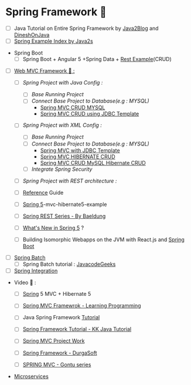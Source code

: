 # Spring Framework :high_brightness:
- [ ] Java Tutorial on Entire Spring Framework by [Java2Blog](https://java2blog.com/introduction-to-spring-framework/) and [DineshOnJava](https://www.dineshonjava.com/)
- [ ] [Spring Example Index by Java2s](http://www.java2s.com/Code/Java/Spring/)

+ Spring Boot
  - [ ] Spring Boot + Angular 5 +Spring Data + [Rest Example](http://www.devglan.com/spring-boot/spring-boot-angular-example;jsessionid=ECD175315367526DF5DE787C8B4FC094)(CRUD)

- [ ] [Web MVC Framework :green_book: :](#)
  - [ ] *Spring Project with Java Config :*
    - [ ] *Base Running Project*
    - [ ] *Connect Base Project to Database(e.g : MYSQL)*    
      - [Spring MVC CRUD MYSQL ](https://www.jackrutorial.com/2018/02/spring-4-mvc-hibernate-mysql-database-maven-crud-operations-integration-using-annotation-tutorial.html)
      - [Spring MVC CRUD using JDBC Template](https://www.jackrutorial.com/2018/01/spring-mvc-crud-operations-with-spring-jdbc-template-and-mysql-database-tutorial.html)
      
  - [ ] *Spring Project with XML Config :* 
    - [ ] *Base Running Project*
    - [ ] *Connect Base Project to Database(e.g : MYSQL)*
      - [Spring MVC with JDBC Template](https://www.codejava.net/frameworks/spring/spring-mvc-with-jdbctemplate-example)
      - [Spring MVC HIBERNATE CRUD](http://javawebtutor.com/articles/spring/spring-mvc-hibernate-crud-example.php)
      - [Spring MVC CRUD MySQL Hibernate CRUD](https://java2blog.com/spring-mvc-hibernate-mysql-crud-example/)
    - [ ] *Integrate Spring Security*
  - [ ] *Spring Project with REST architecture :*
  
  
  - [ ] [Reference](https://docs.spring.io/spring-framework/docs/5.0.0.M1/spring-framework-reference/html/mvc.html) Guide
  - [ ] [Spring 5](https://howtodoinjava.com/spring5/webmvc/spring5-mvc-hibernate5-example/)-mvc-hibernate5-example

  - [ ] [Spring REST Series - By Baeldung](http://www.baeldung.com/rest-with-spring-series/)
  - [ ] [What's New in Spring 5](https://www.ibm.com/developerworks/library/j-whats-new-in-spring-framework-5-theedom/) ?
  - [ ] Building Isomorphic Webapps on the JVM with React.js and [Spring Boot](http://winterbe.com/posts/2015/02/16/isomorphic-react-webapps-on-the-jvm/)

- [ ] [Spring Batch](#)
  - [ ] Spring Batch tutorial : [JavacodeGeeks](https://www.javacodegeeks.com/2015/03/spring-batch-tutorial.html)

- [ ] [Spring Integration](https://github.com/adhikariaman01/BookmarkSiteList/blob/master/MyBookmarkedLink/Spring/SpringIntegration.md)   

+ Video :movie_camera: :
  - [ ] [Spring](https://www.youtube.com/watch?v=x74xoMjfOjs) 5 MVC + Hibernate 5
  - [ ] [Spring MVC Framewrok - Learning Programming](https://www.youtube.com/playlist?list=PLnQBGpefeAlvPe_Z2Y_Z7tmuuK4WRNuos)
  - [ ] Java Spring Framework [Tutorial](https://www.youtube.com/playlist?list=PL3ARE_tY1e5Nj-X2pfcAnIC0frB-yDVon)
  - [ ] [Spring Framework Tutorial - KK Java Tutorial](https://www.youtube.com/playlist?list=PLzS3AYzXBoj8U0zgO7Kuu_2KtclkB1gSV)
  - [ ] [Spring MVC Project Work](https://www.youtube.com/playlist?list=PLLGI5phu9E46Amea05e_EybG1Mebo1ev5&disable_polymer=true)
  - [ ] [Spring Framework - DurgaSoft](https://www.youtube.com/playlist?list=PLd3UqWTnYXOmuviyXsdT5MvgSfwoptZeP)
  - [ ] [SPRING MVC - Gontu series](https://www.youtube.com/playlist?list=PLBgMUB7xGcO31B2gBmy1igpZn6LK78-CJ)


+ [Microservices](https://github.com/adhikariaman01/BookmarkSiteList/blob/master/MyBookmarkedLink/Microservices/README.md)
